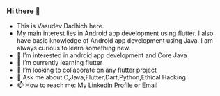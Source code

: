 ### Hi there 👋

- This is Vasudev Dadhich here.
- My main interest lies in Android app development using flutter. I also have basic knowledge of Android app development using Java. I am always curious to learn something new.
- 👀 I’m interested in android app development and Core Java
- 🌱 I’m currently learning flutter 
- 💞 I’m looking to collaborate on any flutter project
- 💬 Ask me about C,Java,Flutter,Dart,Python,Ethical Hacking
- 📫 How to reach me: [My Linkedln Profile](https://www.linkedin.com/in/vasudevdadhich/) or [Email](mailto:vasudadhich2000@gmail.com)

<!---
Vasudadhich/Vasudadhich is a ✨ special ✨ repository because its `README.md` (this file) appears on your GitHub profile.
You can click the Preview link to take a look at your changes.
--->
